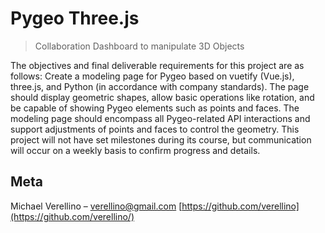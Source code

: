 # Pygeo Three.js
> Collaboration Dashboard to manipulate 3D Objects

The objectives and final deliverable requirements for this project are as follows: Create a modeling page for Pygeo based on vuetify (Vue.js), three.js, and Python (in accordance with company standards). The page should display geometric shapes, allow basic operations like rotation, and be capable of showing Pygeo elements such as points and faces. The modeling page should encompass all Pygeo-related API interactions and support adjustments of points and faces to control the geometry. This project will not have set milestones during its course, but communication will occur on a weekly basis to confirm progress and details.

## Meta

Michael Verellino – verellino@gmail.com
[https://github.com/verellino](https://github.com/verellino/)


<!-- Markdown link & img dfn's -->
[npm-image]: https://img.shields.io/npm/v/datadog-metrics.svg?style=flat-square
[npm-url]: https://npmjs.org/package/datadog-metrics
[npm-downloads]: https://img.shields.io/npm/dm/datadog-metrics.svg?style=flat-square
[travis-image]: https://img.shields.io/travis/dbader/node-datadog-metrics/master.svg?style=flat-square
[travis-url]: https://travis-ci.org/dbader/node-datadog-metrics
[wiki]: https://github.com/yourname/yourproject/wiki